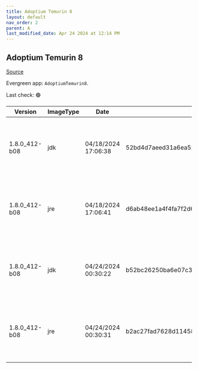 ```yaml
---
title: Adoptium Temurin 8
layout: default
nav_order: 2
parent: A
last_modified_date: Apr 24 2024 at 12:14 PM
---
```


## Adoptium Temurin 8

[Source](https://adoptium.net/)

Evergreen app: `AdoptiumTemurin8`. 

Last check: 🟢

| Version       | ImageType | Date                | Checksum                                                         | Size     | Architecture | Type | URI                                                                                                                                                                                                                                                              |
| ------------- | --------- | ------------------- | ---------------------------------------------------------------- | -------- | ------------ | ---- | ---------------------------------------------------------------------------------------------------------------------------------------------------------------------------------------------------------------------------------------------------------------- |
| 1.8.0_412-b08 | jdk       | 04/18/2024 17:06:38 | 52bd4d7aeed31a6ea52cf7f8f271dbbfa28163636a46815c1ba81f12fd4971c8 | 90013696 | x64          | msi  | [https://github.com/adoptium/temurin8-binaries/releases/download/jdk8u412-b08/OpenJDK8U-jdk_x64_windows_hotspot_8u412b08.msi](https://github.com/adoptium/temurin8-binaries/releases/download/jdk8u412-b08/OpenJDK8U-jdk_x64_windows_hotspot_8u412b08.msi)       |
| 1.8.0_412-b08 | jre       | 04/18/2024 17:06:41 | d6ab48ee1a4f4fa7f2d64e2ecffd2548b7116f7857f1d6352520ed1bb5fbc8f7 | 32374784 | x64          | msi  | [https://github.com/adoptium/temurin8-binaries/releases/download/jdk8u412-b08/OpenJDK8U-jre_x64_windows_hotspot_8u412b08.msi](https://github.com/adoptium/temurin8-binaries/releases/download/jdk8u412-b08/OpenJDK8U-jre_x64_windows_hotspot_8u412b08.msi)       |
| 1.8.0_412-b08 | jdk       | 04/24/2024 00:30:22 | b52bc26250ba6e07c38d3b49f1bcb9d786b1c97c5168179b2120ac1c2f0e51e8 | 90038272 | x86          | msi  | [https://github.com/adoptium/temurin8-binaries/releases/download/jdk8u412-b08/OpenJDK8U-jdk_x86-32_windows_hotspot_8u412b08.msi](https://github.com/adoptium/temurin8-binaries/releases/download/jdk8u412-b08/OpenJDK8U-jdk_x86-32_windows_hotspot_8u412b08.msi) |
| 1.8.0_412-b08 | jre       | 04/24/2024 00:30:31 | b2ac27fad7628d11458482c8270bcf58e5f949b13bb0d6c24e556d15889d2e96 | 30511104 | x86          | msi  | [https://github.com/adoptium/temurin8-binaries/releases/download/jdk8u412-b08/OpenJDK8U-jre_x86-32_windows_hotspot_8u412b08.msi](https://github.com/adoptium/temurin8-binaries/releases/download/jdk8u412-b08/OpenJDK8U-jre_x86-32_windows_hotspot_8u412b08.msi) |
